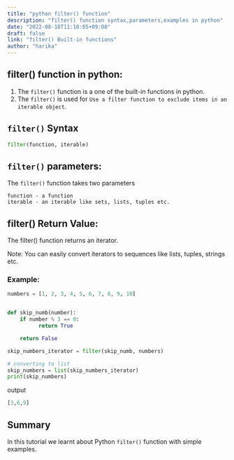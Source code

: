 ```yaml
---
title: "python filter() function"
description: "filter() function syntax,parameters,examples in python"
date: "2022-08-18T11:10:05+09:00"
draft: false
link: "filter() Built-in functions"
author: "harika"
---
```


## filter() function in python:
1. The `filter()` function is a one of the built-in functions in python.
2. The `filter()` is used for `Use a filter function to exclude items in an iterable object`.

## `filter()` Syntax
```python
filter(function, iterable)
```
## `filter()` parameters:

The `filter()` function takes two parameters

    function - a function
    iterable - an iterable like sets, lists, tuples etc.

## filter() Return Value:

The filter() function returns an iterator.

Note: You can easily convert iterators to sequences like lists, tuples, strings etc.

### Example:
```python
numbers = [1, 2, 3, 4, 5, 6, 7, 8, 9, 10]


def skip_numb(number):
    if number % 3 == 0:
          return True  

    return False

skip_numbers_iterator = filter(skip_numb, numbers)

# converting to list
skip_numbers = list(skip_numbers_iterator)
print(skip_numbers)
```
output
```python
[3,6,9]
```

## Summary
In this tutorial we learnt about Python `filter()` function with simple examples.